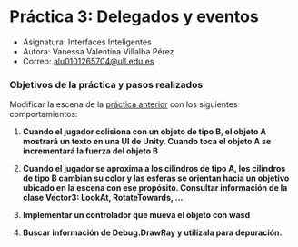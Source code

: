 # Práctica 3: Delegados y eventos
* Asignatura: Interfaces Inteligentes
* Autora: Vanessa Valentina Villalba Pérez
* Correo: alu0101265704@ull.edu.es

### Objetivos de la práctica y pasos realizados

Modificar la escena de la [práctica anterior](https://github.com/vanessavvp/II-pr2-unity-scripts) con los siguientes comportamientos:

1. **Cuando el jugador colisiona con un objeto de tipo B, el objeto A mostrará un texto en una UI de Unity. Cuando toca el objeto A se incrementará la fuerza del objeto B**
   
2. **Cuando el jugador se aproxima a los cilindros de tipo A, los cilindros de tipo B cambian su color y las esferas se orientan hacia un objetivo ubicado en la escena con ese propósito. Consultar información de la clase Vector3: LookAt, RotateTowards, ...**

3. **Implementar un controlador que mueva el objeto con wasd**

4. **Buscar información de Debug.DrawRay y utilízala para depuración.**